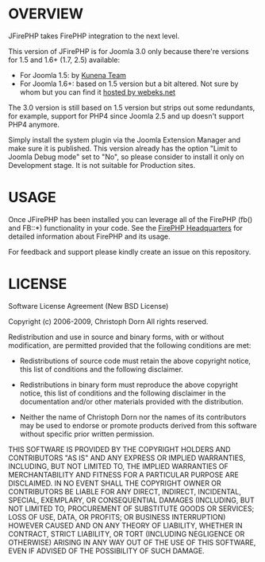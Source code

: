 
OVERVIEW
============

JFirePHP takes FirePHP integration to the next level.

This version of JFirePHP is for Joomla 3.0 only because there're versions for 1.5 and 1.6+ (1.7, 2.5) available:

* For Joomla 1.5: by [Kunena Team](http://joomlacode.org/gf/project/kunena/frs/?action=FrsReleaseView&release_id=11823)
* For Joomla 1.6+: based on 1.5 version but a bit altered. Not sure by whom but you can find it [hosted by webeks.net](http://www.webeks.net/joomla/jfirephp-in-joomla-16.html)

The 3.0 version is still based on 1.5 version but strips out some redundants, for example, support for PHP4 since Joomla 2.5 and up doesn't support PHP4 anymore.

Simply install the system plugin via the Joomla Extension Manager and make sure it is published. This version already has the option "Limit to Joomla Debug mode" set to "No", so please consider to install it only on Development stage. It is not suitable for Production sites.

USAGE
============

Once JFirePHP has been installed you can leverage all of the FirePHP (fb() and FB::*) functionality in your code. See the [FirePHP Headquarters](http://www.firephp.org/HQ/Use.htm) for detailed information about FirePHP and its usage.

For feedback and support please kindly create an issue on this repository.

LICENSE
============
Software License Agreement (New BSD License)

Copyright (c) 2006-2009, Christoph Dorn
All rights reserved.

Redistribution and use in source and binary forms, with or without modification,
are permitted provided that the following conditions are met:

* Redistributions of source code must retain the above copyright notice,
      this list of conditions and the following disclaimer.

* Redistributions in binary form must reproduce the above copyright notice,
      this list of conditions and the following disclaimer in the documentation
      and/or other materials provided with the distribution.

* Neither the name of Christoph Dorn nor the names of its
      contributors may be used to endorse or promote products derived from this
      software without specific prior written permission.

THIS SOFTWARE IS PROVIDED BY THE COPYRIGHT HOLDERS AND CONTRIBUTORS "AS IS" AND
ANY EXPRESS OR IMPLIED WARRANTIES, INCLUDING, BUT NOT LIMITED TO, THE IMPLIED
WARRANTIES OF MERCHANTABILITY AND FITNESS FOR A PARTICULAR PURPOSE ARE
DISCLAIMED. IN NO EVENT SHALL THE COPYRIGHT OWNER OR CONTRIBUTORS BE LIABLE FOR
ANY DIRECT, INDIRECT, INCIDENTAL, SPECIAL, EXEMPLARY, OR CONSEQUENTIAL DAMAGES
(INCLUDING, BUT NOT LIMITED TO, PROCUREMENT OF SUBSTITUTE GOODS OR SERVICES;
LOSS OF USE, DATA, OR PROFITS; OR BUSINESS INTERRUPTION) HOWEVER CAUSED AND ON
ANY THEORY OF LIABILITY, WHETHER IN CONTRACT, STRICT LIABILITY, OR TORT
(INCLUDING NEGLIGENCE OR OTHERWISE) ARISING IN ANY WAY OUT OF THE USE OF THIS
SOFTWARE, EVEN IF ADVISED OF THE POSSIBILITY OF SUCH DAMAGE.
